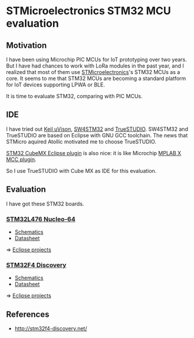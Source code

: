 # STMicroelectronics STM32 MCU evaluation

## Motivation

I have been using Microchip PIC MCUs for IoT prototyping over two years. But I have had chances to work with LoRa modules in the past year, and I realized that most of them use [STMicroelectronics](http://www.st.com/content/st_com/en.html)'s STM32 MCUs as a core. It seems to me that STM32 MCUs are becoming a standard platform for IoT devices supporting LPWA or BLE.

It is time to evaluate STM32, comparing with PIC MCUs.

## IDE

I have tried out [Keil uVison](http://www2.keil.com/mdk5/uvision/), [SW4STM32](http://www.openstm32.org/HomePage) and [TrueSTUDIO](https://atollic.com/truestudio/). SW4STM32 and TrueSTUDIO are based on Eclipse with GNU GCC toolchain. The news that STMicro aquired Atollic motivated me to choose TrueSTUDIO.

[STM32 CubeMX Eclipse plugin](http://www.st.com/en/development-tools/stsw-stm32095.html) is also nice: it is like Microchip [MPLAB X MCC plugin](http://www.microchip.com/mplab/mplab-code-configurator).

So I use TrueSTUDIO with Cube MX as IDE for this evaluation.

## Evaluation

I have got these STM32 boards.

### [STM32L476 Nucleo-64](http://www.st.com/en/evaluation-tools/nucleo-l476rg.html)

- [Schematics](http://www.st.com/resource/en/schematic_pack/nucleo_64pins_sch.zip)
- [Datasheet](http://www.st.com/resource/en/datasheet/stm32l476je.pdf)

=> [Eclipse projects](./STM32L476-Nucleo-64)

### [STM32F4 Discovery](http://www.st.com/en/evaluation-tools/stm32f4discovery.html)

- [Schematics](http://www.st.com/resource/en/schematic_pack/stm32f4discovery_sch.zip)
- [Datasheet](http://www.st.com/resource/en/datasheet/dm00037051.pdf)

=> [Eclipse projects](./STM32F4-Discovery)

## References

- http://stm32f4-discovery.net/

